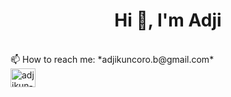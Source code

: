 <!--### Hi there 👋-->

<!--
**adjikilobyte98/adjikilobyte98** is a ✨ _special_ ✨ repository because its `README.md` (this file) appears on your GitHub profile.

Here are some ideas to get you started:

- 🔭 I’m currently working on ...
- 🌱 I’m currently learning ...
- 👯 I’m looking to collaborate on ...
- 🤔 I’m looking for help with ...
- 💬 Ask me about ...
- 📫 How to reach me: ...
- 😄 Pronouns: ...
- ⚡ Fun fact: ...
-->



<h1 align="center">Hi 👋, I'm Adji</h1>
<br>
📫 How to reach me: *adjikuncoro.b@gmail.com*
<br>
<a href="https://www.linkedin.com/in/adji-kb/" target="blank"><img align="center" src="https://raw.githubusercontent.com/rahuldkjain/github-profile-readme-generator/master/src/images/icons/Social/linked-in-alt.svg" alt="adjikun-bhangun" height="30" width="40" /></a>
